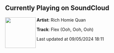 ## Currently Playing on SoundCloud

[<img align="left" width="100" src="https://i1.sndcdn.com/artworks-f1aD7BK4julj-0-t500x500.jpg">](https://soundcloud.com/irichhomiequan/flex-ooh-ooh-ooh-1)

**Artist**: Rich Homie Quan 

**Track**: Flex (Ooh, Ooh, Ooh)

Last updated at 09/05/2024 18:11
